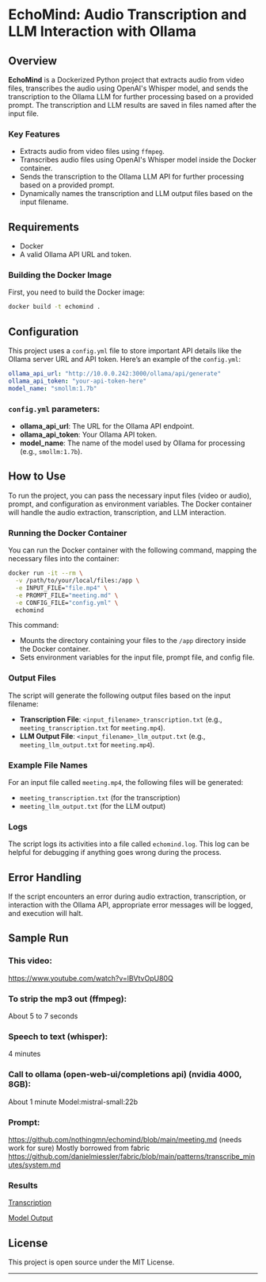 # EchoMind: Audio Transcription and LLM Interaction with Ollama

## Overview

**EchoMind** is a Dockerized Python project that extracts audio from video files, transcribes the audio using OpenAI's Whisper model, and sends the transcription to the Ollama LLM for further processing based on a provided prompt. The transcription and LLM results are saved in files named after the input file.

### Key Features
- Extracts audio from video files using `ffmpeg`.
- Transcribes audio files using OpenAI's Whisper model inside the Docker container.
- Sends the transcription to the Ollama LLM API for further processing based on a provided prompt.
- Dynamically names the transcription and LLM output files based on the input filename.

## Requirements

- Docker
- A valid Ollama API URL and token.

### Building the Docker Image

First, you need to build the Docker image:

```bash
docker build -t echomind .
```

## Configuration

This project uses a `config.yml` file to store important API details like the Ollama server URL and API token. Here’s an example of the `config.yml`:

```yaml
ollama_api_url: "http://10.0.0.242:3000/ollama/api/generate"
ollama_api_token: "your-api-token-here"
model_name: "smollm:1.7b"
```

### `config.yml` parameters:
- **ollama_api_url**: The URL for the Ollama API endpoint.
- **ollama_api_token**: Your Ollama API token.
- **model_name**: The name of the model used by Ollama for processing (e.g., `smollm:1.7b`).

## How to Use

To run the project, you can pass the necessary input files (video or audio), prompt, and configuration as environment variables. The Docker container will handle the audio extraction, transcription, and LLM interaction.

### Running the Docker Container

You can run the Docker container with the following command, mapping the necessary files into the container:

```bash
docker run -it --rm \
  -v /path/to/your/local/files:/app \
  -e INPUT_FILE="file.mp4" \
  -e PROMPT_FILE="meeting.md" \
  -e CONFIG_FILE="config.yml" \
  echomind
```

This command:
- Mounts the directory containing your files to the `/app` directory inside the Docker container.
- Sets environment variables for the input file, prompt file, and config file.

### Output Files

The script will generate the following output files based on the input filename:
- **Transcription File**: `<input_filename>_transcription.txt` (e.g., `meeting_transcription.txt` for `meeting.mp4`).
- **LLM Output File**: `<input_filename>_llm_output.txt` (e.g., `meeting_llm_output.txt` for `meeting.mp4`).

### Example File Names
For an input file called `meeting.mp4`, the following files will be generated:
- `meeting_transcription.txt` (for the transcription)
- `meeting_llm_output.txt` (for the LLM output)

### Logs
The script logs its activities into a file called `echomind.log`. This log can be helpful for debugging if anything goes wrong during the process.

## Error Handling

If the script encounters an error during audio extraction, transcription, or interaction with the Ollama API, appropriate error messages will be logged, and execution will halt.

## Sample Run
### This video:
https://www.youtube.com/watch?v=lBVtvOpU80Q

### To strip the mp3 out (ffmpeg):
About 5 to 7 seconds

### Speech to text (whisper):
4 minutes

### Call to ollama (open-web-ui/completions api) (nvidia 4000, 8GB):
About 1 minute
Model:mistral-small:22b

### Prompt:
https://github.com/nothingmn/echomind/blob/main/meeting.md
(needs work for sure)
Mostly borrowed from fabric
https://github.com/danielmiessler/fabric/blob/main/patterns/transcribe_minutes/system.md


### Results
[Transcription](sample_output/meeting_transcription.txt)

[Model Output](sample_output/meeting_llm_output.txt)



## License

This project is open source under the MIT License.

---
